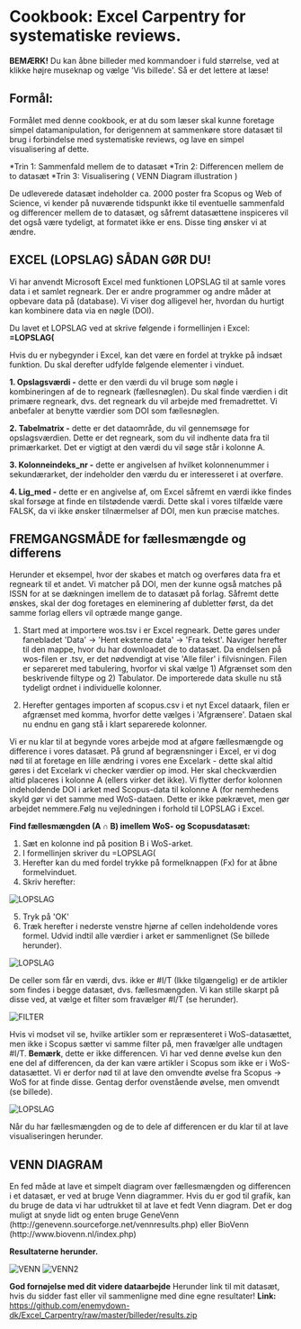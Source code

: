 <h1>Cookbook: Excel Carpentry for systematiske reviews.</h1>

**BEMÆRK!** Du kan åbne billeder med kommandoer i fuld størrelse, ved at klikke højre museknap og vælge 'Vis billede'. Så er det lettere at læse!

<h2>Formål:</h2>
Formålet med denne cookbook, er at du som læser skal kunne foretage simpel datamanipulation, for derigennem at sammenkøre store datasæt til brug i forbindelse med systematiske reviews, og lave en simpel visualisering af dette.

*Trin 1: Sammenfald mellem de to datasæt
*Trin 2: Differencen mellem de to datasæt
*Trin 3: Visualisering ( VENN Diagram illustration )

De udleverede datasæt indeholder ca. 2000 poster fra Scopus og Web of Science, vi kender på nuværende tidspunkt ikke til eventuelle sammenfald og differencer mellem de to datasæt, og såfremt datasættene inspiceres vil det også være tydeligt, at formatet ikke er ens. Disse ting ønsker vi at ændre.

<h2>EXCEL (LOPSLAG) SÅDAN GØR DU!</h2>
Vi har anvendt Microsoft Excel med funktionen LOPSLAG til at samle vores data i et samlet regneark. Der er andre programmer og andre måder at opbevare data på (database). Vi viser dog alligevel her, hvordan du hurtigt kan kombinere data via en nøgle (DOI).

Du lavet et LOPSLAG ved at skrive følgende i formellinjen i Excel: **=LOPSLAG(**

Hvis du er nybegynder i Excel, kan det være en fordel at trykke på indsæt funktion. Du skal derefter udfylde følgende elementer i vinduet.

**1. Opslagsværdi -** dette er den værdi du vil bruge som nøgle i kombineringen af de to regneark (fællesnøglen). Du skal finde værdien i dit primære regneark, dvs. det regneark du vil arbejde med fremadrettet. Vi anbefaler at benytte værdier som DOI som fællesnøglen.

**2. Tabelmatrix -** dette er det dataområde, du vil gennemsøge for opslagsværdien. Dette er det regneark, som du vil indhente data fra til primærkarket. Det er vigtigt at den værdi du vil søge står i kolonne A.

**3. Kolonneindeks_nr -** dette er angivelsen af hvilket kolonnenummer i sekundærarket, der indeholder den værdu du er interesseret i at overføre.

**4. Lig_med -** dette er en angivelse af, om Excel såfremt en værdi ikke findes skal forsøge at finde en tilstødende værdi. Dette skal i vores tilfælde være FALSK, da vi ikke ønsker tilnærmelser af DOI, men kun præcise matches.

<h2>FREMGANGSMÅDE for fællesmængde og differens</h2>
Herunder et eksempel, hvor der skabes et match og overføres data fra et regneark til et andet.
Vi matcher på DOI, men der kunne også matches på ISSN for at se dækningen imellem de to datasæt på forlag. Såfremt dette ønskes, skal der dog foretages en eleminering af dubletter først, da det samme forlag ellers vil optræde mange gange.

1. Start med at importere wos.tsv i er Excel regneark. Dette gøres under fanebladet 'Data' -> 'Hent eksterne data' -> 'Fra tekst'. Naviger herefter til den mappe, hvor du har downloadet de to datasæt. Da endelsen på wos-filen er .tsv, er det nødvendigt at vise 'Alle filer' i filvisningen.
Filen er separeret med tabulering, hvorfor vi skal vælge 1) Afgrænset som den beskrivende filtype og 2) Tabulator.
De importerede data skulle nu stå tydeligt ordnet i individuelle kolonner.

2. Herefter gentages importen af scopus.csv i et nyt Excel dataark, filen er afgrænset med komma, hvorfor dette vælges i 'Afgrænsere'.
Dataen skal nu endnu en gang stå i klart separerede kolonner.

Vi er nu klar til at begynde vores arbejde mod at afgøre fællesmængde og difference i vores datasæt.
På grund af begrænsninger i Excel, er vi dog nød til at foretage en lille ændring i vores ene Excelark - dette skal altid gøres i det Excelark vi checker værdier op imod. Her skal checkværdien altid placeres i kolonne A (ellers virker det ikke).
Vi flytter derfor kolonnen indeholdende DOI i arket med Scopus-data til kolonne A (for nemhedens skyld gør vi det samme med WoS-dataen. Dette er ikke pækrævet, men gør arbejdet nemmere.Følg nu vejledningen i forhold til LOPSLAG i Excel.

**Find fællesmængden (A ∩ B) imellem WoS- og Scopusdatasæt:**
1. Sæt en kolonne ind på position B i WoS-arket.
2. I formellinjen skriver du =LOPSLAG(
3. Herefter kan du med fordel trykke på formelknappen (Fx) for at åbne formelvinduet.
4. Skriv herefter:

![LOPSLAG](/billeder/1.jpg)

5. Tryk på 'OK'
6. Træk herefter i nederste venstre hjørne af cellen indeholdende vores formel. Udvid indtil alle værdier i arket er sammenlignet (Se billede herunder).

![LOPSLAG](/billeder/2.jpg)

De celler som får en værdi, dvs. ikke er #I/T (Ikke tilgængelig) er de artikler som findes i begge datasæt, dvs. fællesmængden.
Vi kan stille skarpt på disse ved, at vælge et filter som fravælger #I/T (se herunder).

![FILTER](/billeder/3.jpg)

Hvis vi modset vil se, hvilke artikler som er repræsenteret i WoS-datasættet, men ikke i Scopus sætter vi samme filter på, men fravælger alle undtagen #I/T.
**Bemærk**, dette er ikke differencen. Vi har ved denne øvelse kun den ene del af differencen, da der kan være artikler i Scopus som ikke er i WoS-datasættet. Vi er derfor nød til at lave den omvendte øvelse fra Scopus -> WoS for at finde disse.
Gentag derfor ovenstående øvelse, men omvendt (se billede).

![LOPSLAG](/billeder/4.jpg)

Når du har fællesmængden og de to dele af differencen er du klar til at lave visualiseringen herunder.

<h2>VENN DIAGRAM</h2>
En fed måde at lave et simpelt diagram over fællesmængden og differencen i et datasæt, er ved at bruge Venn diagrammer.
Hvis du er god til grafik, kan du bruge de data vi har udtrukket til at lave et fedt Venn diagram. Det er dog muligt at snyde lidt og enten bruge GeneVenn (http://genevenn.sourceforge.net/vennresults.php) eller BioVenn (http://www.biovenn.nl/index.php)

**Resultaterne herunder.**

![VENN](/billeder/venn.png)
![VENN2](/billeder/venn2.png)

**God fornøjelse med dit videre dataarbejde**
Herunder link til mit datasæt, hvis du sidder fast eller vil sammenligne med dine egne resultater!
**Link:** https://github.com/enemydown-dk/Excel_Carpentry/raw/master/billeder/results.zip 
